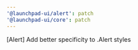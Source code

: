 ```yaml
---
'@launchpad-ui/alert': patch
'@launchpad-ui/core': patch
---
```


[Alert] Add better specificity to .Alert styles
